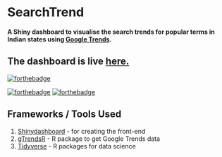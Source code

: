 # SearchTrend
**A Shiny dashboard to visualise the search trends for popular terms in Indian states using [Google Trends](https://trends.google.com/trends/trendingsearches/daily?geo=IN).**

## The dashboard is live [here.](https://lakshyaag.shinyapps.io/SearchTrend/)
[![forthebadge](https://forthebadge.com/images/badges/check-it-out.svg)](https://lakshyaag.shinyapps.io/SearchTrend/)

[![forthebadge](https://forthebadge.com/images/badges/built-with-love.svg)](#) 
[![forthebadge](https://forthebadge.com/images/badges/powered-by-responsibility.svg)](https://www.instagram.com/lakshyaag)


## Frameworks / Tools Used
1. [Shinydashboard](https://rstudio.github.io/shinydashboard/) - for creating the front-end
2. [gTrendsR](https://cran.r-project.org/web/packages/gtrendsR/index.html) - R package to get Google Trends data
3. [Tidyverse](http://tidyverse.org/) - R packages for data science

